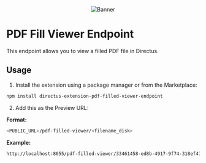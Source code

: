 <p align="center"><img alt="Banner" src="https://raw.githubusercontent.com/nerkarso/directus-extensions/master/.github/banner.png"></p>

# PDF Fill Viewer Endpoint

This endpoint allows you to view a filled PDF file in Directus.

## Usage

1. Install the extension using a package manager or from the Marketplace:

```sh
npm install directus-extension-pdf-filled-viewer-endpoint
```

2. Add this as the Preview URL:

**Format:**

```sh
<PUBLIC_URL>/pdf-filled-viewer/<filename_disk>
```

**Example:**

```sh
http://localhost:8055/pdf-filled-viewer/33461458-ed8b-4917-9f74-318ef4731ddf.pdf
```
